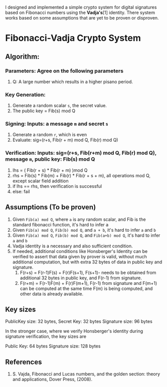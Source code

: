 I designed and implemented a simple crypto system for digital signatures based on Fibonacci numbers using the **Vadja's**[1]  identity. There system works based on some assumptions that are yet to be proven or disproven.

# Fibonacci-Vadja Crypto System

## Algorithm:
 
### Parameters: Agree on the following parameters

1. Q: A large number which results in a higher pisano period.
 
### Key Generation: 

1. Generate a random scalar `s`, the secret value.
2. The public key = Fib(s) mod Q
 
### Signing: Inputs: a message `m` and secret `s`

1. Generate a random `r`, which is even
2. Evaluate: sig=(r+s, Fib(r + m) mod Q, Fib(r) mod Q)
 
### Verification: Inputs: sig=(r+s, Fib(r+m) mod Q, Fib(r) mod Q), message `m`, public key: Fib(s) mod Q

1. lhs = ( Fib(r + s) * Fib(r + m) )mod Q
2. rhs = Fib(s)  * Fib(m) + Fib(r) * Fib(r + s + m), all operations mod Q, except scalar field addition
3. if lhs == rhs, then verification is successful
4. else: fail

## Assumptions (To be proven)
 
1. Given `Fib(a) mod Q`, where `a` is any random scalar, and Fib is the standard fibonacci function, it's hard to infer a
2. Given `Fib(a) mod Q`, `Fib(b) mod Q`, and `a + b`, it's hard to infer `a` and `b`
3. Given `Fib(a) mod Q`, `Fib(b) mod Q`, and `Fib(a+b) mod Q`, it's hard to infer `a` and `b`
4. Vadja identity is a necessary and also sufficient condition.
5. If needed, additional conditions like Honsberger's Identity can be verified to assert that data given by prover is valid, without much additional computation, but with extra 32 bytes of data in public key and signature.
    1. F(r+s) = F(r-1)F(s) + F(r)F(s+1), F(s+1)- needs to be obtained from additional 32 bytes in public key, and F(r-1) from signature.
    2. F(r+m) = F(r-1)F(m) + F(r)F(m+1), F(r-1) from signature and F(m+1) can be computed at the same time F(m) is being computed, and other data is already available.

## Key sizes

PublicKey size: 32 bytes, Secret Key: 32 bytes
Signature size: 96 bytes

In the stronger case, where we verify Honsberger's identity during signature verification, the key sizes are

Public Key: 64 bytes
Signature size: 128 bytes

## References

1. S. Vajda, Fibonacci and Lucas numbers, and the golden section: theory and applications, Dover Press, (2008).

